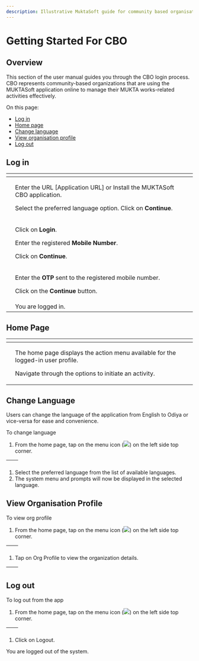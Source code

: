 ```yaml
---
description: Illustrative MuktaSoft guide for community based organisations
---
```


# Getting Started For CBO

## Overview <a href="#_25ucugk0n5t1" id="_25ucugk0n5t1"></a>

This section of the user manual guides you through the CBO login process. CBO represents community-based organizations that are using the MUKTASoft application online to manage their MUKTA works-related activities effectively.

On this page:

* [Log in](getting-started-for-cbo.md#\_q7o9e4i82bi2)
* [Home page](getting-started-for-cbo.md#\_th0pisijzcww)
* [Change language](getting-started-for-cbo.md#\_id3wlre5gufw)
* [View organisation profile](getting-started-for-cbo.md#\_95zo2uhk62j3)
* [Log out](getting-started-for-cbo.md#\_4crhlnimv28n)

## Log in <a href="#_q7o9e4i82bi2" id="_q7o9e4i82bi2"></a>

<table data-card-size="large" data-view="cards"><thead><tr><th></th><th></th><th></th></tr></thead><tbody><tr><td><img src="../../../../.gitbook/assets/image (60).png" alt=""></td><td><p>Enter the URL [Application URL] or Install the MUKTASoft CBO application.</p><p>Select the preferred language option. Click on <strong>Continue</strong>.</p></td><td></td></tr><tr><td><img src="../../../../.gitbook/assets/image (58).png" alt=""></td><td><p>Click on <strong>Login</strong>. </p><p>Enter the registered <strong>Mobile Number</strong>. </p><p>Click on <strong>Continue</strong>.</p></td><td></td></tr><tr><td><img src="../../../../.gitbook/assets/image (5).png" alt=""></td><td><p>Enter the <strong>OTP</strong> sent to the registered mobile number.</p><p>Click on the <strong>Continue</strong> button.</p></td><td></td></tr><tr><td><img src="../../../../.gitbook/assets/image (3).png" alt=""></td><td>You are logged in.</td><td></td></tr></tbody></table>

## Home Page <a href="#_th0pisijzcww" id="_th0pisijzcww"></a>

<table data-card-size="large" data-view="cards"><thead><tr><th></th><th></th><th></th></tr></thead><tbody><tr><td><img src="../../../../.gitbook/assets/image.png" alt=""></td><td><p>The home page displays the action menu available for the logged-in user profile. </p><p>Navigate through the options to initiate an activity.</p></td><td></td></tr></tbody></table>

## Change Language <a href="#_id3wlre5gufw" id="_id3wlre5gufw"></a>



Users can change the language of the application from English to Odiya or vice-versa for ease and convenience.

To change language

1. From the home page, tap on the menu icon (![](<../../../../.gitbook/assets/6 (3).png>)) on the left side top corner.

| <img src="../../../../.gitbook/assets/7 (2).jpeg" alt="" data-size="original"> | <img src="../../../../.gitbook/assets/8.jpeg" alt="" data-size="original"> |
| ------------------------------------------------------------------------------ | -------------------------------------------------------------------------- |

1. Select the preferred language from the list of available languages.
2. The system menu and prompts will now be displayed in the selected language.

## View Organisation Profile <a href="#_95zo2uhk62j3" id="_95zo2uhk62j3"></a>

To view org profile

1. From the home page, tap on the menu icon (![](<../../../../.gitbook/assets/9 (3).png>)) on the left side top corner.

| <img src="../../../../.gitbook/assets/10.jpeg" alt="" data-size="original"> | <img src="../../../../.gitbook/assets/11.jpeg" alt="" data-size="original"> |
| --------------------------------------------------------------------------- | --------------------------------------------------------------------------- |

1. Tap on Org Profile to view the organization details.

| <img src="../../../../.gitbook/assets/12.jpeg" alt="" data-size="original"> | <img src="../../../../.gitbook/assets/13.jpeg" alt="" data-size="original"> |
| --------------------------------------------------------------------------- | --------------------------------------------------------------------------- |

## Log out <a href="#_4crhlnimv28n" id="_4crhlnimv28n"></a>

To log out from the app

1. From the home page, tap on the menu icon (![](<../../../../.gitbook/assets/14 (1).png>)) on the left side top corner.

| <img src="../../../../.gitbook/assets/15.jpeg" alt="" data-size="original"> | <img src="../../../../.gitbook/assets/16.jpeg" alt="" data-size="original"> |
| --------------------------------------------------------------------------- | --------------------------------------------------------------------------- |

1. Click on Logout.

You are logged out of the system.
